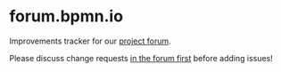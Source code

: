 # forum.bpmn.io

Improvements tracker for our [project forum](https://forum.bpmn.io).

Please discuss change requests [in the forum first](https://forum.bpmn.io/c/meta) before adding issues!

